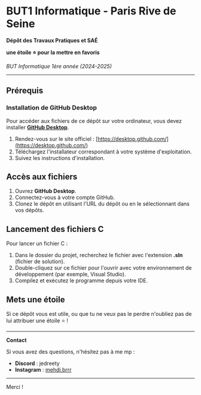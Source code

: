 # BUT1 Informatique - Paris Rive de Seine

**Dépôt des Travaux Pratiques et SAÉ**  

**une étoile ⭐ pour la mettre en favoris**

*BUT Informatique 1ère année (2024-2025)*

---

## Prérequis

### Installation de GitHub Desktop

Pour accéder aux fichiers de ce dépôt sur votre ordinateur, vous devez installer **[GitHub Desktop](https://desktop.github.com/)**.

1. Rendez-vous sur le site officiel : [https://desktop.github.com/](https://desktop.github.com/)
2. Téléchargez l'installateur correspondant à votre système d'exploitation.
3. Suivez les instructions d'installation.

## Accès aux fichiers

1. Ouvrez **GitHub Desktop**.
2. Connectez-vous à votre compte GitHub.
3. Clonez le dépôt en utilisant l'URL du dépôt ou en le sélectionnant dans vos dépôts.

## Lancement des fichiers C

Pour lancer un fichier C :

1. Dans le dossier du projet, recherchez le fichier avec l'extension **.sln** (fichier de solution).
2. Double-cliquez sur ce fichier pour l'ouvrir avec votre environnement de développement (par exemple, Visual Studio).
3. Compilez et exécutez le programme depuis votre IDE.

## Mets une étoile

Si ce dépôt vous est utile, ou que tu ne veux pas le perdre n'oubliez pas de lui attribuer une étoile ⭐ !

---

**Contact**

Si vous avez des questions, n'hésitez pas à me mp :

- **Discord** : jedreety
- **Instagram** : [mehdi.brrr](https://www.instagram.com/mehdi.brrr)

---

Merci !
